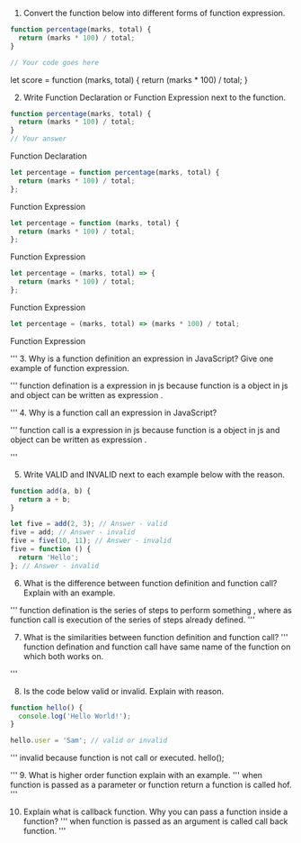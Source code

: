 1. Convert the function below into different forms of function expression.

```js
function percentage(marks, total) {
  return (marks * 100) / total;
}

// Your code goes here
```
let score = function (marks, total) {
  return (marks * 100) / total;
}

2. Write Function Declaration or Function Expression next to the function.

```js
function percentage(marks, total) {
  return (marks * 100) / total;
}
// Your answer
```
Function Declaration

```js
let percentage = function percentage(marks, total) {
  return (marks * 100) / total;
};
```
 Function Expression

```js
let percentage = function (marks, total) {
  return (marks * 100) / total;
};
```
 Function Expression

```js
let percentage = (marks, total) => {
  return (marks * 100) / total;
};
```
 Function Expression

```js
let percentage = (marks, total) => (marks * 100) / total;
```
 Function Expression

 '''
3. Why is a function definition an expression in JavaScript? Give one example of function expression.

'''
function defination is a expression in js because function is a object in js and object can be written as expression .

'''
4. Why is a function call an expression in JavaScript?

'''
function call is a expression in js because function is a object in js and object can be written as expression .

'''

5. Write VALID and INVALID next to each example below with the reason.

```js
function add(a, b) {
  return a + b;
}

let five = add(2, 3); // Answer - valid
five = add; // Answer - invalid
five = five(10, 11); // Answer - invalid
five = function () { 
  return 'Hello';
}; // Answer - invalid 
```

6. What is the difference between function definition and function call? Explain with an example.

'''
function defination is the series of steps to perform something , where as function call is execution  of the series of steps already defined.
'''


7. What is the similarities between function definition and function call?
'''
function defination and function call have same name of the function on which both works on.

'''

8. Is the code below valid or invalid. Explain with reason.

```js
function hello() {
  console.log('Hello World!');
}

hello.user = 'Sam'; // valid or invalid
```
'''
invalid because function is not call or executed. hello();

'''
9. What is higher order function explain with an example.
'''
when function is passed as a parameter or function return a function is called hof.
'''

10. Explain what is callback function. Why you can pass a function inside a function?
'''
when function is passed as an argument is called call back function.
'''
